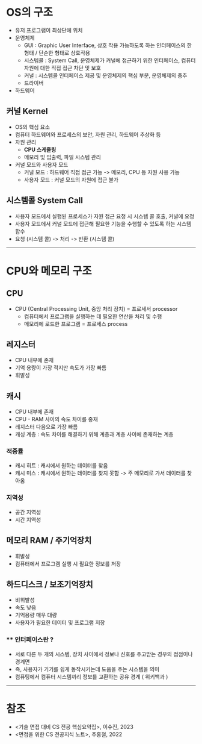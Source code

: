 # OS의 구조

- 유저 프로그램이 최상단에 위치
- 운영체제
  - GUI : Graphic User Interface, 상호 작용 가능하도록 하는 인터페이스의 한 형태 / 단순한 형태로 상호작용
  - 시스템콜 : System Call, 운영체제가 커널에 접근하기 위한 인터페이스, 컴퓨터 자원에 대한 직접 접근 차단 및 보호
  - 커널 : 시스템콜 인터페이스 제공 및 운영체제의 핵심 부분, 운영체제의 중추
  - 드라이버
- 하드웨어

## 커널 Kernel
- OS의 핵심 요소
- 컴퓨터 하드웨어와 프로세스의 보안, 자원 관리, 하드웨어 추상화 등
- 자원 관리
  - **CPU 스케줄링**
  - 메모리 및 입출력, 파일 시스템 관리
- 커널 모드와 사용자 모드
  - 커널 모드 : 하드웨어 직접 접근 가능 -> 메모리, CPU 등 자원 사용 가능
  - 사용자 모드 : 커널 모드의 자원에 접근 불가

## 시스템콜 System Call
- 사용자 모드에서 실행된 프로세스가 자원 접근 요청 시 시스템 콜 호출, 커널에 요청
- 사용자 모드에서 커널 모드에 접근해 필요한 기능을 수행할 수 있도록 하는 시스템 함수
- 요청 (시스템 콜) -> 처리 -> 반환 (시스템 콜)

---

# CPU와 메모리 구조

## CPU
- CPU (Central Processing Unit, 중앙 처리 장치) = 프로세서 processor
  - 컴퓨터에서 프로그램을 실행하는 데 필요한 연산을 처리 및 수행
  - 메모리에 로드한 프로그램 = 프로세스 process

## 레지스터
- CPU 내부에 존재
- 기억 용량이 가장 적지만 속도가 가장 빠름
- 휘발성

## 캐시
- CPU 내부에 존재
- CPU - RAM 사이의 속도 차이를 중재
- 레지스터 다음으로 가장 빠름
- 캐싱 계층 : 속도 차이를 해결하기 위해 계층과 계층 사이에 존재하는 계층

### 적중률
- 캐시 히트 : 캐시에서 원하는 데이터를 찾음
- 캐시 미스 : 캐시에서 원하는 데이터를 찾지 못함 -> 주 메모리로 가서 데이터를 찾아옴

### 지역성
- 공간 지역성
- 시간 지역성

## 메모리 RAM / 주기억장치
- 휘발성
- 컴퓨터에서 프로그램 실행 시 필요한 정보를 저장

## 하드디스크 / 보조기억장치
- 비휘발성
- 속도 낮음
- 기억용량 매우 대량
- 사용자가 필요한 데이터 및 프로그램 저장



### ** 인터페이스란 ?

- 서로 다른 두 개의 시스템, 장치 사이에서 정보나 신호를 주고받는 경우의 접점이나 경계면
- 즉, 사용자가 기기를 쉽게 동작시키는데 도움을 주는 시스템을 의미
- 컴퓨팅에서 컴퓨터 시스템끼리 정보를 교환하는 공유 경계 ( 위키백과 )

---

# 참조

- <기술 면접 대비 CS 전공 핵심요약집>, 이수진, 2023
- <면접을 위한 CS 전공지식 노트>, 주홍철, 2022